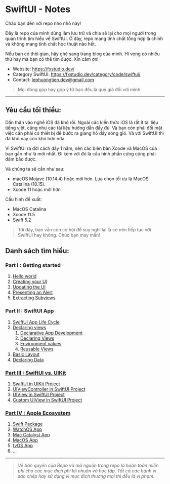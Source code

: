 # SwiftUI - Notes

Chào bạn đến với repo nho nhỏ này!

Đây là repo của mình dùng làm lưu trữ và chia sẽ lại cho mọi người trong quán trình tìm hiểu về SwiftUI. Ở đây, repo mang tính chất tổng hợp là chính và không mang tính chất học thuật nào hết.

Nếu bạn có thời gian, hãy ghé sang trang blog của mình. Hi vọng có nhiều thứ hay mà bạn có thể tìm được. Xin cảm ơn!

- Website: https://fxstudio.dev/
- Category SwiftUI: https://fxstudio.dev/category/code/swiftui/
- Contact: [lephuongtien.dev@gmail.com](mailto:lephuongtien.dev@gmail.com)

> Mọi đóng góp hay góp ý từ bạn đều là quý giá đối với mình.

---

## Yêu cầu tối thiểu:

Dấn thân vào nghề iOS đã khó rồi. Ngoài các kiến thức iOS là rất ít tài liệu tiếng việt, cũng như các tài liệu hướng dẫn đầy đủ. Và bạn còn phải đối mặt việc cần phải có thiết bị để bước ra giang hồ đầy sóng gió. Và với SwiftUI thì đã khó nay còn khó hơn nữa. 

Vì SwiftUI ra đời cách đây 1 năm, nên các biên bản Xcode và MacOS của bạn gần như là mới nhất. Đi kèm với đó là cấu hình phần cứng cũng phải đảm bảo được. 

Và chúng ta sẽ cần như sau:

* macOS Mojave (10.14.4) hoặc mới hơn. Lựa chọn tối ưu là MacOS Catalina (10.15).
* Xcode 11 hoặc mới hơn

Cấu hình đề xuất:

* MacOS Catalina
* Xcode 11.5
* Swift 5.2

> Tới đây, bạn vẫn còn cơ hội để suy nghĩ lại là có nên tiếp tục với SwiftUI hay không. Chúc bạn may mắn!

## Danh sách tìm hiểu:

### Part I : Getting started

1. [Hello world](./001-Helloworld)
2. [Creating your UI](./002-CreatingUI)
3. [Updating the UI](./003-UpdatingUI)
4. [Presenting an Alert](./004-PresentingAlert)
5. [Extracting Subviews](./005-ExtractingSubviews)

### Part II : SwiftUI App 

1. [SwiftUI App Life Cycle](./006-LifeCycleApp)
2. [Declaring views](./007-DeclaringViews)
   1. [Declarative App Development](./007-DeclaringViews/01_DeclarativeApp.md)
   2. [Declaring Views](./007-DeclaringViews/02_DeclaringViews.md)
   3. [Environment values](./007-DeclaringViews/03_EnvironmentValues.md)
   4. [Reusable Views](./007-DeclaringViews/04_ReusableViews.md)
3. [Basic Layout](./008-BasicLayout)
4. [Declaring Data](./009-DeclaringData)

### [Part III : SwiftUI vs. UIKit](./010-SwiftUIVsUIKit)

1. [SwiftUI in UIKit Project](./010-SwiftUIVsUIKit/011_SwiftUIinUIKit.md)
2. [UIViewController in SwiftUI Project](./010-SwiftUIVsUIKit/012_UIKitinSwiftUI.md)
3. [UIView in SwiftUI Project](./010-SwiftUIVsUIKit/013_UIViewInSwiftUI.md)
4. [Custom UIView in SwiftUI Project](./010-SwiftUIVsUIKit/014_CustomViewInSwiftUI.md)

### [Part IV : Apple Ecosystem](./011-AppleEcosystem)

1. [Swift Package](./011-AppleEcosystem/011_1_SwiftPackage.md)
2. [WatchOS App](./011-AppleEcosystem/011_2_WatchOSApp.md)
3. [Mac Catalyst App](./011-AppleEcosystem/011_3_MacCatalystApp.md)
4. [MacOS App](./011-AppleEcosystem/011_4_MacOSApp.md)
5. [tvOS App](./011-AppleEcosystem/011_5_tvOSApp.md)
6. ...

---

> *Về bản quyền của Repo và mã nguồn trong repo là hoàn toàn miễn phí  cho các mục đích phi lợi nhuận và học tập. Tất cả các hành vi sao chép  hay sử dụng vì mục đích thương mại thì đều là vi phạm.*

